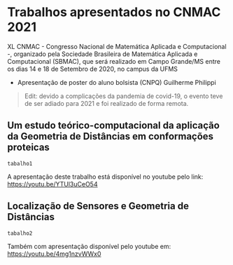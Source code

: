 # Trabalhos apresentados no CNMAC 2021

XL CNMAC - Congresso Nacional de Matemática Aplicada e Computacional -, organizado pela Sociedade Brasileira de Matemática Aplicada e Computacional (SBMAC), que será realizado em Campo Grande/MS entre os dias 14 e 18 de Setembro de 2020, no campus da UFMS 
- Apresentação de poster do aluno bolsista (CNPQ) Guilherme Philippi

> Edit: devido a complicações da pandemia de covid-19, o evento teve de ser adiado para 2021 e foi realizado de forma remota.

## Um estudo teórico-computacional da aplicação da Geometria de Distâncias em conformações proteicas

`tabalho1`

A apresentação deste trabalho está disponível no youtube pelo link: https://youtu.be/YTUl3uCeO54

## Localização de Sensores e Geometria de Distâncias

`tabalho2`

Também com apresentação disponível pelo youtube em: https://youtu.be/4mg1nzvWWx0